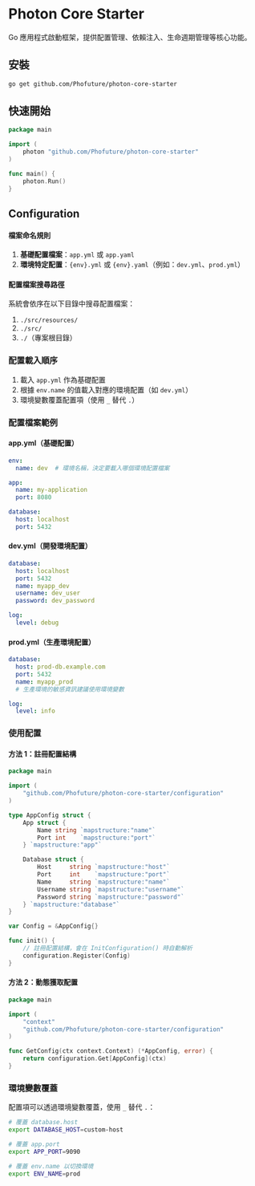 # Photon Core Starter

Go 應用程式啟動框架，提供配置管理、依賴注入、生命週期管理等核心功能。



## 安裝

```bash
go get github.com/Phofuture/photon-core-starter
```

## 快速開始

```go
package main

import (
    photon "github.com/Phofuture/photon-core-starter"
)

func main() {
    photon.Run()
}
```

## Configuration


#### 檔案命名規則

1. **基礎配置檔案**：`app.yml` 或 `app.yaml`
2. **環境特定配置**：`{env}.yml` 或 `{env}.yaml`（例如：`dev.yml`、`prod.yml`）

#### 配置檔案搜尋路徑

系統會依序在以下目錄中搜尋配置檔案：
1. `./src/resources/`
2. `./src/`
3. `./`（專案根目錄）

### 配置載入順序

1. 載入 `app.yml` 作為基礎配置
2. 根據 `env.name` 的值載入對應的環境配置（如 `dev.yml`）
3. 環境變數覆蓋配置項（使用 `_` 替代 `.`）

### 配置檔案範例

#### app.yml（基礎配置）
```yaml
env:
  name: dev  # 環境名稱，決定要載入哪個環境配置檔案

app:
  name: my-application
  port: 8080

database:
  host: localhost
  port: 5432
```

#### dev.yml（開發環境配置）
```yaml
database:
  host: localhost
  port: 5432
  name: myapp_dev
  username: dev_user
  password: dev_password

log:
  level: debug
```

#### prod.yml（生產環境配置）
```yaml
database:
  host: prod-db.example.com
  port: 5432
  name: myapp_prod
  # 生產環境的敏感資訊建議使用環境變數

log:
  level: info
```

### 使用配置

#### 方法 1：註冊配置結構

```go
package main

import (
    "github.com/Phofuture/photon-core-starter/configuration"
)

type AppConfig struct {
    App struct {
        Name string `mapstructure:"name"`
        Port int    `mapstructure:"port"`
    } `mapstructure:"app"`

    Database struct {
        Host     string `mapstructure:"host"`
        Port     int    `mapstructure:"port"`
        Name     string `mapstructure:"name"`
        Username string `mapstructure:"username"`
        Password string `mapstructure:"password"`
    } `mapstructure:"database"`
}

var Config = &AppConfig{}

func init() {
    // 註冊配置結構，會在 InitConfiguration() 時自動解析
    configuration.Register(Config)
}
```

#### 方法 2：動態獲取配置

```go
package main

import (
    "context"
    "github.com/Phofuture/photon-core-starter/configuration"
)

func GetConfig(ctx context.Context) (*AppConfig, error) {
    return configuration.Get[AppConfig](ctx)
}
```

### 環境變數覆蓋

配置項可以透過環境變數覆蓋，使用 `_` 替代 `.`：

```bash
# 覆蓋 database.host
export DATABASE_HOST=custom-host

# 覆蓋 app.port
export APP_PORT=9090

# 覆蓋 env.name 以切換環境
export ENV_NAME=prod
```
